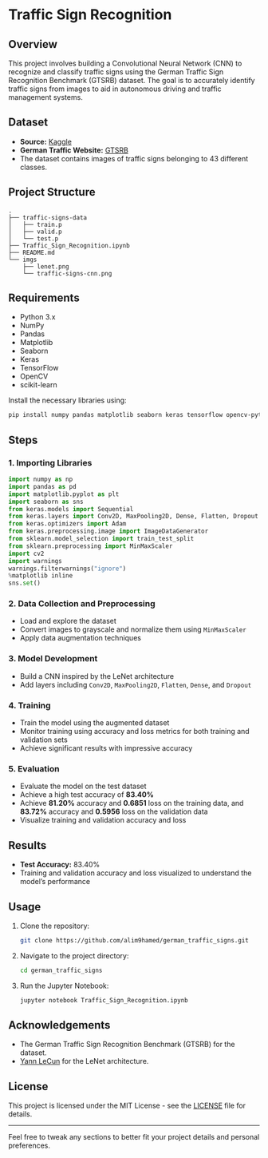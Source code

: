 
# Traffic Sign Recognition

## Overview
This project involves building a Convolutional Neural Network (CNN) to recognize and classify traffic signs using the German Traffic Sign Recognition Benchmark (GTSRB) dataset. The goal is to accurately identify traffic signs from images to aid in autonomous driving and traffic management systems.

## Dataset
- **Source:** [Kaggle](https://www.kaggle.com/code/shivank856/gtsrb-cnn-98-test-accuracy/data)
- **German Traffic Website:** [GTSRB](https://benchmark.ini.rub.de/gtsrb_news.html)
- The dataset contains images of traffic signs belonging to 43 different classes.

## Project Structure
```
.
├── traffic-signs-data
│   ├── train.p
│   ├── valid.p
│   └── test.p
├── Traffic_Sign_Recognition.ipynb
├── README.md
└── imgs
    ├── lenet.png
    └── traffic-signs-cnn.png
```

## Requirements
- Python 3.x
- NumPy
- Pandas
- Matplotlib
- Seaborn
- Keras
- TensorFlow
- OpenCV
- scikit-learn

Install the necessary libraries using:
```bash
pip install numpy pandas matplotlib seaborn keras tensorflow opencv-python scikit-learn
```

## Steps

### 1. Importing Libraries
```python
import numpy as np
import pandas as pd
import matplotlib.pyplot as plt
import seaborn as sns
from keras.models import Sequential
from keras.layers import Conv2D, MaxPooling2D, Dense, Flatten, Dropout
from keras.optimizers import Adam
from keras.preprocessing.image import ImageDataGenerator
from sklearn.model_selection import train_test_split
from sklearn.preprocessing import MinMaxScaler
import cv2
import warnings
warnings.filterwarnings("ignore")
%matplotlib inline
sns.set()
```

### 2. Data Collection and Preprocessing
- Load and explore the dataset
- Convert images to grayscale and normalize them using `MinMaxScaler`
- Apply data augmentation techniques

### 3. Model Development
- Build a CNN inspired by the LeNet architecture
- Add layers including `Conv2D`, `MaxPooling2D`, `Flatten`, `Dense`, and `Dropout`

### 4. Training
- Train the model using the augmented dataset
- Monitor training using accuracy and loss metrics for both training and validation sets
- Achieve significant results with impressive accuracy

### 5. Evaluation
- Evaluate the model on the test dataset
- Achieve a high test accuracy of **83.40%**
- Achieve **81.20%** accuracy and **0.6851** loss on the training data, and **83.72%** accuracy and **0.5956** loss on the validation data
- Visualize training and validation accuracy and loss

## Results
- **Test Accuracy:** 83.40%
- Training and validation accuracy and loss visualized to understand the model’s performance

## Usage
1. Clone the repository:
   ```bash
   git clone https://github.com/alim9hamed/german_traffic_signs.git
   ```
2. Navigate to the project directory:
   ```bash
   cd german_traffic_signs
   ```
3. Run the Jupyter Notebook:
   ```bash
   jupyter notebook Traffic_Sign_Recognition.ipynb
   ```

## Acknowledgements
- The German Traffic Sign Recognition Benchmark (GTSRB) for the dataset.
- [Yann LeCun](http://yann.lecun.com/exdb/publis/pdf/lecun-01a.pdf) for the LeNet architecture.

## License
This project is licensed under the MIT License - see the [LICENSE](LICENSE) file for details.

---

Feel free to tweak any sections to better fit your project details and personal preferences.
